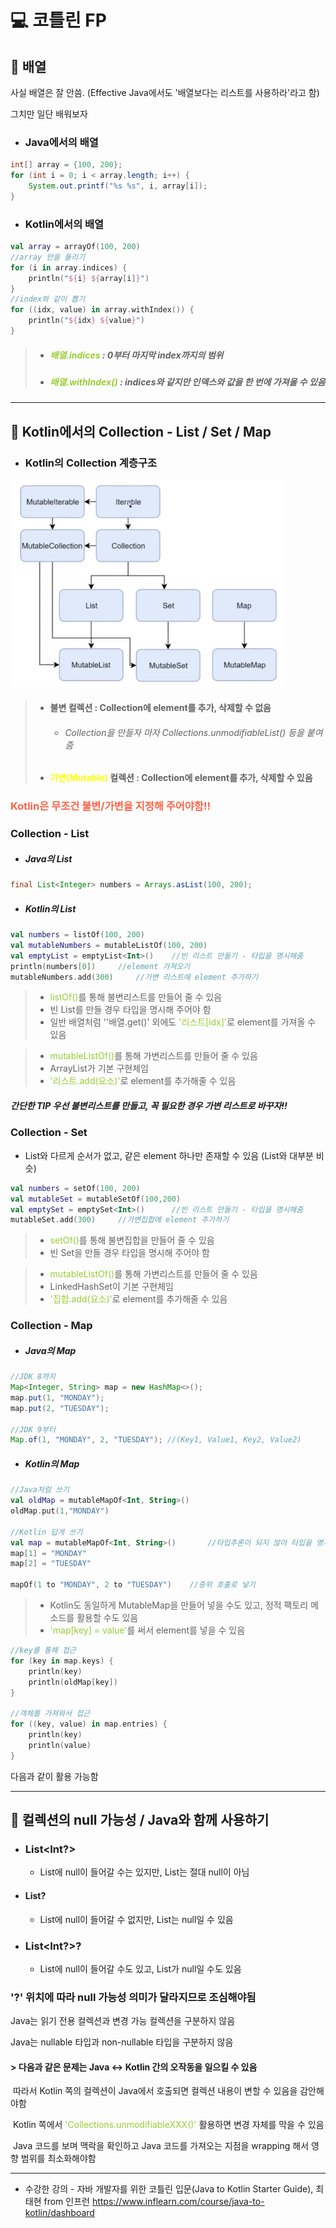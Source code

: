 💻 코틀린 FP
=============



## 📖 배열

사실 배열은 잘 안씀. (Effective Java에서도 '배열보다는 리스트를 사용하라'라고 함)

그치만 일단 배워보자

+ ### Java에서의 배열

```java
int[] array = {100, 200};
for (int i = 0; i < array.length; i++) {
    System.out.printf("%s %s", i, array[i]);
}
```

+ ### Kotlin에서의 배열

```kotlin
val array = arrayOf(100, 200)
//array 안을 돌리기
for (i in array.indices) {
    println("${i} ${array[i]}")
}
//index와 같이 뽑기
for ((idx, value) in array.withIndex()) {
    println("${idx} ${value}")
}
```

> + ##### <span style="color:yellowgreen">배열.indices</span> : 0부터 마지막 index까지의 범위
>
> + ##### <span style="color:yellowgreen">배열.withIndex()</span> : indices와 같지만 인덱스와 값을 한 번에 가져올 수 있음

***

## 📖 Kotlin에서의 Collection - List / Set / Map

+ ### Kotlin의 Collection 계층구조

<img src="1.png" alt="4" style="zoom: 67%;" />

> + #### 불변 컬렉션 : Collection에 element를 추가, 삭제할 수 없음
>
>   + ###### Collection을 만들자 마자 Collections.unmodifiableList()  등을 붙여줌
>
> + #### <span style="color:yellow">가변(Mutable)</span> 컬렉션 : Collection에 element를 추가, 삭제할 수 있음

### <span style="color:tomato">Kotlin은 무조건 불변/가변을 지정해 주어야함!!</span>

### Collection - List

+ ##### Java의 List

```java
final List<Integer> numbers = Arrays.asList(100, 200);
```

+ ##### Kotlin의 List

```kotlin
val numbers = listOf(100, 200)
val mutableNumbers = mutableListOf(100, 200)
val emptyList = emptyList<Int>()	//빈 리스트 만들기 - 타입을 명시해줌
println(numbers[0])		//element 가져오기
mutableNumbers.add(300) 	//가변 리스트에 element 추가하기
```

> + <span style="color:yellowgreen">listOf()</span>를 통해 불변리스트를 만들어 줄 수 있음
> + 빈 List를 만들 경우 타입을 명시해 주어야 함
> + 일반 배열처럼 ''배열.get()' 외에도 <span style="color:yellowgreen">'리스트[idx]'</span>로 element를 가져올 수 있음

> + <span style="color:yellowgreen">mutableListOf()</span>를 통해 가변리스트를 만들어 줄 수 있음
> + ArrayList가 기본 구현체임
> + <span style="color:yellowgreen">'리스트.add(요소)'</span>로 element를 추가해줄 수 있음

##### 간단한 TIP 우선 불변리스트를 만들고, 꼭 필요한 경우 가변 리스트로 바꾸자!!

### Collection - Set

+ List와 다르게 순서가 없고, 같은 element 하나만 존재할 수  있음 (List와 대부분 비슷)

```kotlin
val numbers = setOf(100, 200)
val mutableSet = mutableSetOf(100,200)
val emptySet = emptySet<Int>()		//빈 리스트 만들기 - 타입을 명시해줌
mutableSet.add(300)		//가변집합에 element 추가하기
```

> + <span style="color:yellowgreen">setOf()</span>를 통해 불변집합을 만들어 줄 수 있음
> + 빈 Set을 만들 경우 타입을 명시해 주어야 함

> + <span style="color:yellowgreen">mutableListOf()</span>를 통해 가변리스트를 만들어 줄 수 있음
> + LinkedHashSet이 기본 구현체임
> + <span style="color:yellowgreen">'집합.add(요소)'</span>로 element를 추가해줄 수 있음

### Collection - Map

+ ##### Java의 Map

```java
//JDK 8까지
Map<Integer, String> map = new HashMap<>();
map.put(1, "MONDAY");
map.put(2, "TUESDAY");

//JDK 9부터
Map.of(1, "MONDAY", 2, "TUESDAY"); //(Key1, Value1, Key2, Value2)
```

+ ##### Kotlin의 Map

```kotlin
//Java처럼 쓰기
val oldMap = mutableMapOf<Int, String>()
oldMap.put(1,"MONDAY")

//Kotlin 답게 쓰기
val map = mutableMapOf<Int, String>()		//타입추론이 되지 않아 타입을 명시해줌
map[1] = "MONDAY"
map[2] = "TUESDAY"

mapOf(1 to "MONDAY", 2 to "TUESDAY")    //중위 호출로 넣기
```

> + Kotlin도 동일하게 MutableMap을 만들어 넣을 수도 있고, 정적 팩토리 메소드를 활용할 수도 있음
> + <span style="color:yellowgreen">'map[key] = value'</span>를 써서 element를 넣을 수 있음

```kotlin
//key를 통해 접근
for (key in map.keys) {
    println(key)
    println(oldMap[key])
}

//객체를 가져와서 접근
for ((key, value) in map.entries) {
    println(key)
    println(value) 
}
```

다음과 같이 활용 가능함

***

## 📖 컬렉션의 null 가능성 / Java와 함께 사용하기

+ ### List<Int?>

  + List에 null이 들어갈 수는 있지만, List는 절대 null이 아님

+ #### List<Int>?

  + List에 null이 들어갈 수 없지만, List는 null일 수 있음

+ ### List<Int?>?

  + List에 null이 들어갈 수도 있고, List가 null일 수도 있음

### '?' 위치에 따라 null 가능성 의미가 달라지므로 조심해야됨

Java는 읽기 전용 컬렉션과 변경 가능 컬렉션을 구분하지 않음

Java는 nullable 타입과 non-nullable 타입을 구분하지 않음

#### 	> 다음과 같은 문제는 Java <-> Kotlin 간의 오작동을 일으킬 수 있음

​	따라서 Kotlin 쪽의 컬렉션이 Java에서 호출되면 컬렉션 내용이 변할 수 있음을 감안해야함

​	Kotlin 쪽에서 <span style="color:yellowgreen">'Collections.unmodifiableXXX()'</span> 활용하면 변경 자체를 막을 수 있음

​	Java 코드를 보며 맥락을 확인하고 Java 코드를 가져오는 지점을 wrapping 해서 영향 범위를 최소화해야함 

***

+ 수강한 강의 - 자바 개발자를 위한 코틀린 입문(Java to Kotlin Starter Guide), 최태현 from 인프런
  <https://www.inflearn.com/course/java-to-kotlin/dashboard>